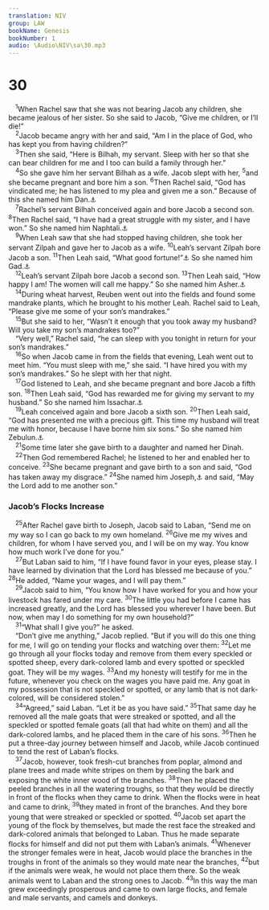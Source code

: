 ```yaml
---
translation: NIV
group: LAW
bookName: Genesis 
bookNumber: 1
audio: \Audio\NIV\sa\30.mp3
---
```


<div class="title"><h1>30</h1></div>
<span class="verse sa_30_1"> <sup>1</sup>When Rachel saw that she was not bearing Jacob any children, she became jealous of her sister. So she said to Jacob, “Give me children, or I’ll die!” <br/></span>
<span class="verse sa_30_2"> <sup>2</sup>Jacob became angry with her and said, “Am I in the place of God, who has kept you from having children?” <br/></span>
<span class="verse sa_30_3"> <sup>3</sup>Then she said, “Here is Bilhah, my servant. Sleep with her so that she can bear children for me and I too can build a family through her.” <br/></span>
<span class="verse sa_30_4"> <sup>4</sup>So she gave him her servant Bilhah as a wife. Jacob slept with her, </span>
<span class="verse sa_30_5"><sup>5</sup>and she became pregnant and bore him a son. </span>
<span class="verse sa_30_6"><sup>6</sup>Then Rachel said, “God has vindicated me; he has listened to my plea and given me a son.” Because of this she named him Dan.<a data-toggle="tooltip" data-placement="bottom" title="here means he has vindicated.">⚓</a><br/></span>
<span class="verse sa_30_7"> <sup>7</sup>Rachel’s servant Bilhah conceived again and bore Jacob a second son. </span>
<span class="verse sa_30_8"><sup>8</sup>Then Rachel said, “I have had a great struggle with my sister, and I have won.” So she named him Naphtali.<a data-toggle="tooltip" data-placement="bottom" title="means my struggle.">⚓</a><br/></span>
<span class="verse sa_30_9"> <sup>9</sup>When Leah saw that she had stopped having children, she took her servant Zilpah and gave her to Jacob as a wife. </span>
<span class="verse sa_30_10"><sup>10</sup>Leah’s servant Zilpah bore Jacob a son. </span>
<span class="verse sa_30_11"><sup>11</sup>Then Leah said, “What good fortune!”<a data-toggle="tooltip" data-placement="bottom" title="Or “A troop is coming!”">⚓</a> So she named him Gad.<a data-toggle="tooltip" data-placement="bottom" title="can mean good fortune or a troop.">⚓</a><br/></span>
<span class="verse sa_30_12"> <sup>12</sup>Leah’s servant Zilpah bore Jacob a second son. </span>
<span class="verse sa_30_13"><sup>13</sup>Then Leah said, “How happy I am! The women will call me happy.” So she named him Asher.<a data-toggle="tooltip" data-placement="bottom" title="means happy.">⚓</a><br/></span>
<span class="verse sa_30_14"> <sup>14</sup>During wheat harvest, Reuben went out into the fields and found some mandrake plants, which he brought to his mother Leah. Rachel said to Leah, “Please give me some of your son’s mandrakes.” <br/></span>
<span class="verse sa_30_15"> <sup>15</sup>But she said to her, “Wasn’t it enough that you took away my husband? Will you take my son’s mandrakes too?” <br/> “Very well,” Rachel said, “he can sleep with you tonight in return for your son’s mandrakes.” <br/></span>
<span class="verse sa_30_16"> <sup>16</sup>So when Jacob came in from the fields that evening, Leah went out to meet him. “You must sleep with me,” she said. “I have hired you with my son’s mandrakes.” So he slept with her that night. <br/></span>
<span class="verse sa_30_17"> <sup>17</sup>God listened to Leah, and she became pregnant and bore Jacob a fifth son. </span>
<span class="verse sa_30_18"><sup>18</sup>Then Leah said, “God has rewarded me for giving my servant to my husband.” So she named him Issachar.<a data-toggle="tooltip" data-placement="bottom" title="sounds like the Hebrew for reward.">⚓</a><br/></span>
<span class="verse sa_30_19"> <sup>19</sup>Leah conceived again and bore Jacob a sixth son. </span>
<span class="verse sa_30_20"><sup>20</sup>Then Leah said, “God has presented me with a precious gift. This time my husband will treat me with honor, because I have borne him six sons.” So she named him Zebulun.<a data-toggle="tooltip" data-placement="bottom" title="probably means honor.">⚓</a><br/></span>
<span class="verse sa_30_21"> <sup>21</sup>Some time later she gave birth to a daughter and named her Dinah. <br/></span>
<span class="verse sa_30_22"> <sup>22</sup>Then God remembered Rachel; he listened to her and enabled her to conceive. </span>
<span class="verse sa_30_23"><sup>23</sup>She became pregnant and gave birth to a son and said, “God has taken away my disgrace.” </span>
<span class="verse sa_30_24"><sup>24</sup>She named him Joseph,<a data-toggle="tooltip" data-placement="bottom" title="means may he add.">⚓</a> and said, “May the Lord add to me another son.” <br/></span>
<div class="title"><h3>Jacob’s Flocks Increase </h3></div>
<span class="verse sa_30_25"> <sup>25</sup>After Rachel gave birth to Joseph, Jacob said to Laban, “Send me on my way so I can go back to my own homeland. </span>
<span class="verse sa_30_26"><sup>26</sup>Give me my wives and children, for whom I have served you, and I will be on my way. You know how much work I’ve done for you.” <br/></span>
<span class="verse sa_30_27"> <sup>27</sup>But Laban said to him, “If I have found favor in your eyes, please stay. I have learned by divination that the Lord has blessed me because of you.” </span>
<span class="verse sa_30_28"><sup>28</sup>He added, “Name your wages, and I will pay them.” <br/></span>
<span class="verse sa_30_29"> <sup>29</sup>Jacob said to him, “You know how I have worked for you and how your livestock has fared under my care. </span>
<span class="verse sa_30_30"><sup>30</sup>The little you had before I came has increased greatly, and the Lord has blessed you wherever I have been. But now, when may I do something for my own household?” <br/></span>
<span class="verse sa_30_31"> <sup>31</sup>“What shall I give you?” he asked. <br/> “Don’t give me anything,” Jacob replied. “But if you will do this one thing for me, I will go on tending your flocks and watching over them: </span>
<span class="verse sa_30_32"><sup>32</sup>Let me go through all your flocks today and remove from them every speckled or spotted sheep, every dark-colored lamb and every spotted or speckled goat. They will be my wages. </span>
<span class="verse sa_30_33"><sup>33</sup>And my honesty will testify for me in the future, whenever you check on the wages you have paid me. Any goat in my possession that is not speckled or spotted, or any lamb that is not dark-colored, will be considered stolen.” <br/></span>
<span class="verse sa_30_34"> <sup>34</sup>“Agreed,” said Laban. “Let it be as you have said.” </span>
<span class="verse sa_30_35"><sup>35</sup>That same day he removed all the male goats that were streaked or spotted, and all the speckled or spotted female goats (all that had white on them) and all the dark-colored lambs, and he placed them in the care of his sons. </span>
<span class="verse sa_30_36"><sup>36</sup>Then he put a three-day journey between himself and Jacob, while Jacob continued to tend the rest of Laban’s flocks. <br/></span>
<span class="verse sa_30_37"> <sup>37</sup>Jacob, however, took fresh-cut branches from poplar, almond and plane trees and made white stripes on them by peeling the bark and exposing the white inner wood of the branches. </span>
<span class="verse sa_30_38"><sup>38</sup>Then he placed the peeled branches in all the watering troughs, so that they would be directly in front of the flocks when they came to drink. When the flocks were in heat and came to drink, </span>
<span class="verse sa_30_39"><sup>39</sup>they mated in front of the branches. And they bore young that were streaked or speckled or spotted. </span>
<span class="verse sa_30_40"><sup>40</sup>Jacob set apart the young of the flock by themselves, but made the rest face the streaked and dark-colored animals that belonged to Laban. Thus he made separate flocks for himself and did not put them with Laban’s animals. </span>
<span class="verse sa_30_41"><sup>41</sup>Whenever the stronger females were in heat, Jacob would place the branches in the troughs in front of the animals so they would mate near the branches, </span>
<span class="verse sa_30_42"><sup>42</sup>but if the animals were weak, he would not place them there. So the weak animals went to Laban and the strong ones to Jacob. </span>
<span class="verse sa_30_43"><sup>43</sup>In this way the man grew exceedingly prosperous and came to own large flocks, and female and male servants, and camels and donkeys. <br/></span>

